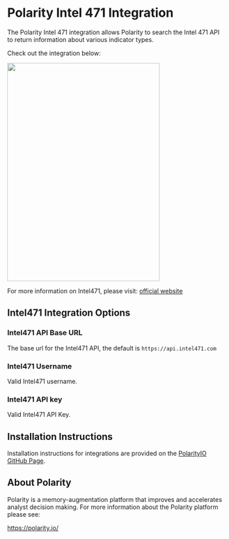 # Polarity Intel 471 Integration

The Polarity Intel 471 integration allows Polarity to search the Intel 471 API to return information about various indicator types.


Check out the integration below:

<img src="https://user-images.githubusercontent.com/22529325/69731987-d766e500-10f8-11ea-9f9f-25b774097528.png"  width="350px" height="500px">


For more information on Intel471, please visit: [official website](https://intel471.com/)
## Intel471 Integration Options

### Intel471 API Base URL
The base url for the Intel471 API, the default is `https://api.intel471.com`

### Intel471 Username
Valid Intel471 username.

### Intel471 API key
Valid Intel471 API Key.

## Installation Instructions

Installation instructions for integrations are provided on the [PolarityIO GitHub Page](https://polarityio.github.io/).

## About Polarity

Polarity is a memory-augmentation platform that improves and accelerates analyst decision making.  For more information about the Polarity platform please see:

https://polarity.io/
